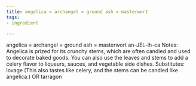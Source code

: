 ```yaml
---
title: angelica = archangel = ground ash = masterwort
tags:
- ingredient

---
```

angelica = archangel = ground ash = masterwort an-JEL-ih-ca Notes: Angelica is prized for its crunchy stems, which are often candied and used to decorate baked goods. You can also use the leaves and stems to add a celery flavor to liqueurs, sauces, and vegetable side dishes. Substitutes: lovage (This also tastes like celery, and the stems can be candied like angelica.) OR tarragon
